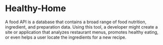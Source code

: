 # Healthy-Home
A food API is a database that contains a broad range of food nutrition, ingredient, and preparation data. Using this tool, a developer might create a site or application that analyzes restaurant menus, promotes healthy eating, or even helps a user locate the ingredients for a new recipe.
